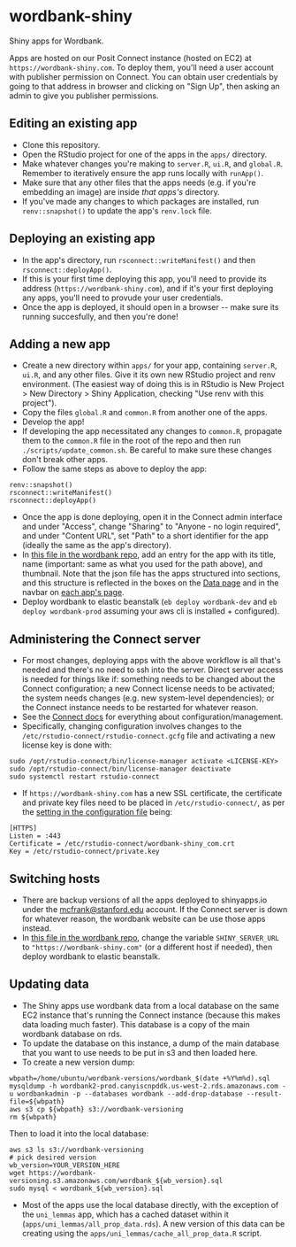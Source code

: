 # wordbank-shiny

Shiny apps for Wordbank.

Apps are hosted on our Posit Connect instance (hosted on EC2) at `https://wordbank-shiny.com`. To deploy them, you'll need a user account with publisher permission on Connect. You can obtain user credentials by going to that address in browser and clicking on "Sign Up", then asking an admin to give you publisher permissions.

## Editing an existing app
- Clone this repository.
- Open the RStudio project for one of the apps in the `apps/` directory.
- Make whatever changes you're making to `server.R`, `ui.R`, and `global.R`. Remember to iteratively ensure the app runs locally with `runApp()`.
- Make sure that any other files that the apps needs (e.g. if you're embedding an image) are inside *that apps's* directory.
- If you've made any changes to which packages are installed, run `renv::snapshot()` to update the app's `renv.lock` file.

## Deploying an existing app
- In the app's directory, run `rsconnect::writeManifest()` and then `rsconnect::deployApp()`.
- If this is your first time deploying this app, you'll need to provide its address (`https://wordbank-shiny.com`), and if it's your first deploying any apps, you'll need to provude your user credentials.
- Once the app is deployed, it should open in a browser -- make sure its running succesfully, and then you're done!

## Adding a new app
- Create a new directory within `apps/` for your app, containing `server.R`, `ui.R`, and any other files. Give it its own new RStudio project and renv environment. (The easiest way of doing this is in RStudio is New Project > New Directory > Shiny Application, checking "Use renv with this project").
- Copy the files `global.R` and `common.R` from another one of the apps.
- Develop the app!
- If developing the app necessitated any changes to `common.R`, propagate them to the `common.R` file in the root of the repo and then run `./scripts/update_common.sh`. Be careful to make sure these changes don't break other apps.
- Follow the same steps as above to deploy the app:
```
renv::snapshot()
rsconnect::writeManifest()
rsconnect::deployApp()
```
- Once the app is done deploying, open it in the Connect admin interface and under "Access", change "Sharing" to "Anyone - no login required", and under "Content URL", set "Path" to a short identifier for the app (ideally the same as the app's directory).
- In [this file in the wordbank repo](https://github.com/langcog/wordbank/blob/master/wordbank/static/json/analyses.json), add an entry for the app with its title, name (important: same as what you used for the path above), and thumbnail. Note that the json file has the apps structured into sections, and this structure is reflected in the boxes on the [Data page](https://wordbank.stanford.edu/data/) and in the navbar on [each app's page](https://wordbank.stanford.edu/data/?name=vocab_norms).
- Deploy wordbank to elastic beanstalk (`eb deploy wordbank-dev` and `eb deploy wordbank-prod` assuming your aws cli is installed + configured).

## Administering the Connect server
- For most changes, deploying apps with the above workflow is all that's needed and there's no need to ssh into the server. Direct server access is needed for things like if: something needs to be changed about the Connect configuration; a new Connect license needs to be activated; the system needs changes (e.g. new system-level dependencies); or the Connect instance needs to be restarted for whatever reason.
- See the [Connect docs](https://docs.posit.co/connect/admin/) for everything about configuration/management.
- Specifically, changing configuration involves changes to the `/etc/rstudio-connect/rstudio-connect.gcfg` file and activating a new license key is done with:
```
sudo /opt/rstudio-connect/bin/license-manager activate <LICENSE-KEY>
sudo /opt/rstudio-connect/bin/license-manager deactivate
sudo systemctl restart rstudio-connect
```
- If `https://wordbank-shiny.com` has a new SSL certificate, the certificate and private key files need to be placed in `/etc/rstudio-connect/`, as per the [setting in the configuration file](https://docs.posit.co/connect/admin/getting-started/local-install/initial-configuration/ssl-certificates/) being:
```
[HTTPS]
Listen = :443
Certificate = /etc/rstudio-connect/wordbank-shiny_com.crt
Key = /etc/rstudio-connect/private.key
```

## Switching hosts
- There are backup versions of all the apps deployed to shinyapps.io under the mcfrank@stanford.edu account. If the Connect server is down for whatever reason, the wordbank website can be use those apps instead.
- In [this file in the wordbank repo](https://github.com/langcog/wordbank/blob/master/wordbank/settings.py), change the variable `SHINY_SERVER_URL` to `"https://wordbank-shiny.com"` (or a different host if needed), then deploy wordbank to elastic beanstalk.

## Updating data
- The Shiny apps use wordbank data from a local database on the same EC2 instance that's running the Connect instance (because this makes data loading much faster). This database is a copy of the main wordbank database on rds.
- To update the database on this instance, a dump of the main database that you want to use needs to be put in s3 and then loaded here.
- To create a new version dump:
```
wbpath=/home/ubuntu/wordbank-versions/wordbank_$(date +%Y%m%d).sql
mysqldump -h wordbank2-prod.canyiscnpddk.us-west-2.rds.amazonaws.com -u wordbankadmin -p --databases wordbank --add-drop-database --result-file=${wbpath}
aws s3 cp ${wbpath} s3://wordbank-versioning
rm ${wbpath}
```
Then to load it into the local database:
```
aws s3 ls s3://wordbank-versioning
# pick desired version
wb_version=YOUR_VERSION_HERE
wget https://wordbank-versioning.s3.amazonaws.com/wordbank_${wb_version}.sql
sudo mysql < wordbank_${wb_version}.sql
```
- Most of the apps use the local database directly, with the exception of the `uni_lemmas` app, which has a cached dataset within it (`apps/uni_lemmas/all_prop_data.rds`). A new version of this data can be creating using the `apps/uni_lemmas/cache_all_prop_data.R` script.

